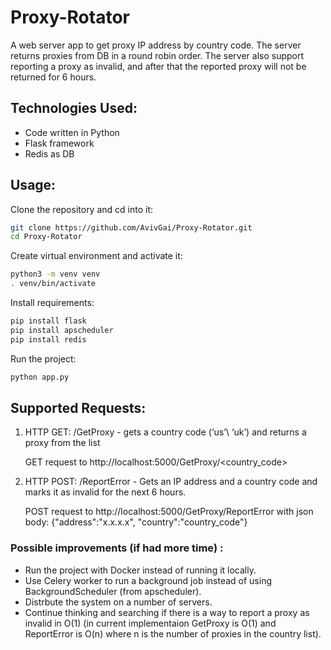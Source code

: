 # Proxy-Rotator
A web server app to get proxy IP address by country code. The server returns proxies from DB in a round robin order. The server also support reporting a proxy as invalid, and after that the reported proxy will not be returned for 6 hours.
## Technologies Used:
* Code written in Python
* Flask framework
* Redis as DB

## Usage:
Clone the repository and cd into it:
```bash
git clone https://github.com/AvivGai/Proxy-Rotator.git
cd Proxy-Rotator
```
Create virtual environment and activate it:
```bash
python3 -m venv venv
. venv/bin/activate
```
Install requirements:
```bash
pip install flask
pip install apscheduler
pip install redis
```
Run the project:
```bash
python app.py
```

## Supported Requests:
1. HTTP GET: /GetProxy - gets a country code (‘us’\ ‘uk’) and returns a proxy from the list

    GET request to http://localhost:5000/GetProxy/<country_code>

2. HTTP POST: /ReportError - Gets an IP address and a country code and marks it as invalid for the next 6 hours.

    POST request to http://localhost:5000/GetProxy/ReportError with json body: {"address":"x.x.x.x", "country":"country_code"} 


### Possible improvements (if had more time) :
* Run the project with Docker instead of running it locally.
* Use Celery worker to run a background job instead of using BackgroundScheduler (from apscheduler).
* Distrbute the system on a number of servers.
* Continue thinking and searching if there is a way to report a proxy as invalid in O(1) (in current implementaion GetProxy is O(1) and ReportError is O(n) where n is the number of proxies in the country list).
